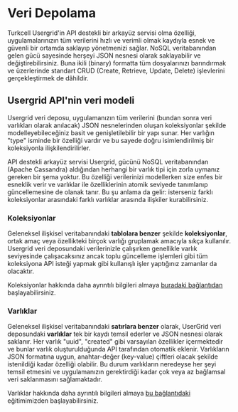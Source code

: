 # Veri Depolama

Turkcell Usergrid'in API destekli bir arkayüz servisi olma özelliği, uygulamalarınızın tüm verilerini hızlı ve verimli olmak kaydıyla esnek ve güvenli bir ortamda saklayıp yönetmenizi sağlar. NoSQL veritabanından gelen gücü sayesinde herşeyi JSON nesnesi olarak saklayabilir ve değiştirebilirsiniz. Buna ikili (binary) formatta tüm dosyalarınızı barındırmak ve üzerlerinde standart CRUD (Create, Retrieve, Update, Delete) işlevlerini gerçekleştirmek de dâhildir.



## Usergrid API'nin veri modeli

Usergrid veri deposu, uygulamanızın tüm verilerini (bundan sonra veri varlıkları olarak anılacak) JSON nesnelerinden oluşan koleksiyonlar şekilde modelleyebileceğiniz basit ve genişletilebilir bir yapı sunar. Her varlığın "type" isminde bir özelliği vardır ve bu sayede doğru isimlendirilmiş bir koleksiyonla ilişkilendirilirler.

API destekli arkayüz servisi Usergrid, gücünü NoSQL veritabanından (Apache Cassandra) aldığından herhangi bir varlık tipi için zorla uymanız gereken bir şema yoktur. Bu özelliği verilerinizi modellerken size enfes bir esneklik verir ve varlıklar ile özelliklerinin atomik seviyede tanımlanıp güncellemesine de olanak tanır. Bu şu anlama da gelir: isterseniz farklı koleksiyonlar arasındaki farklı varlıklar arasında ilişkiler kurabilirsiniz.

### Koleksiyonlar

Geleneksel ilişkisel veritabanındaki **tablolara benzer** şekilde **koleksiyonlar**, ortak amaç veya özellikteki birçok varlığı gruplamak amacıyla sıkça kullanılır. Usergrid veri deposundaki verilerinizle çalışırken genellikle varlık seviyesinde çalışacaksınız ancak toplu güncelleme işlemleri gibi tüm koleksiyona API isteği yapmak gibi kullanışlı işler yaptığınız zamanlar da olacaktır.

Koleksiyonlar hakkında daha ayrıntılı bilgileri almaya [buradaki bağlantıdan]() başlayabilirsiniz.

### Varlıklar

Geleneksel ilişkisel veritabanındaki **satırlara benzer** olarak, UserGrid veri deposundaki **varlıklar** tek bir kaydı temsil ederler ve JSON nesnesi olarak saklanır. Her varlık "uuid", "created" gibi varsayılan özellikler içermektedir ve bunlar varlık oluşturulduğunda API tarafından otomatik eklenir. Varlıkların JSON formatına uygun, anahtar-değer (key-value) çiftleri olacak şekilde istenildiği kadar özelliği olabilir. Bu durum varlıkların neredeyse her şeyi temsil etmesini ve uygulamanızın gerektirdiği kadar çok veya az bağlamsal veri saklanmasını sağlamaktadır.

Varlıklar hakkında daha ayrıntılı bilgileri almaya [bu bağlantıdaki]() eğitimimizden başlayabilirsiniz.